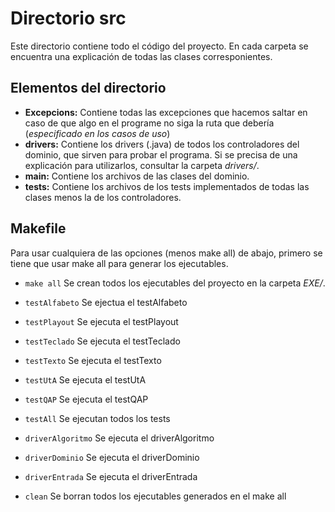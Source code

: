 # Directorio src

Este directorio contiene todo el código del proyecto. En cada carpeta
se encuentra una explicación de todas las clases corresponientes.

## Elementos del directorio

- **Excepcions:**
Contiene todas las excepciones que hacemos saltar en caso de que algo
en el programe no siga la ruta que debería (*especificado en los casos
de uso*)
- **drivers:**
Contiene los drivers (.java) de todos los controladores del dominio,
que sirven para probar el programa. Si se precisa de una explicación
para utilizarlos, consultar la carpeta *drivers/*.
- **main:**
Contiene los archivos de las clases del dominio.
- **tests:**
Contiene los archivos de los tests implementados de todas las clases
menos la de los controladores.

## Makefile

Para usar cualquiera de las opciones (menos make all) de abajo,
primero se tiene que usar make all para generar los ejecutables.

- `make all`
	Se crean todos los ejecutables del proyecto en la carpeta *EXE/*.

- `testAlfabeto`
	Se ejectua el testAlfabeto

- `testPlayout`
	Se ejecuta el testPlayout

- `testTeclado`
	Se ejecuta el testTeclado

- `testTexto`
	Se ejecuta el testTexto

- `testUtA`
	Se ejecuta el testUtA

- `testQAP`
	Se ejecuta el testQAP

- `testAll`
	Se ejecutan todos los tests

- `driverAlgoritmo`
	Se ejecuta el driverAlgoritmo

- `driverDominio`
	Se ejecuta el driverDominio

- `driverEntrada`
	Se ejecuta el driverEntrada

- `clean`
	Se borran todos los ejecutables generados en el make all